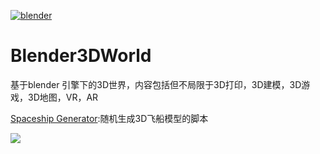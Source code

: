 [![blender](https://download.blender.org/institute/logos/blender-plain.png)](https://www.blender.org)
# Blender3DWorld

基于blender 引擎下的3D世界，内容包括但不局限于3D打印，3D建模，3D游戏，3D地图，VR，AR

[Spaceship Generator](https://github.com/a1studmuffin/SpaceshipGenerator):随机生成3D飞船模型的脚本





![](https://download.blender.org/institute/logos/blender_icon_source.svg)

